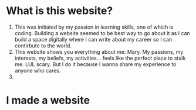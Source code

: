 # What is this website?
1. This was initiated by my passion in learning skills, one of which is coding. Building a website seemed to be best way to go about it as I can build a space digitally where I can write about my career so I can contirbute to the world.
2. This website shows you everything about me: Mary. My passions, my interests, my beliefs, my activities... feels like the perfect place to stalk me. LUL scary. But I do it because I wanna share my experience to anyone who cares. 
3. 

# I made a website